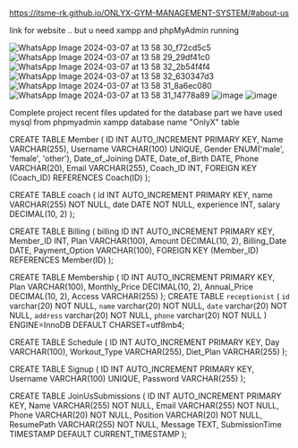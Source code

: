 https://itsme-rk.github.io/ONLYX-GYM-MANAGEMENT-SYSTEM/#about-us

link for website .. but u need xampp and phpMyAdmin running


![WhatsApp Image 2024-03-07 at 13 58 30_f72cd5c5](https://github.com/itsme-rk/ONLYX-GYM-MANAGEMENT-SYSTEM/assets/107808330/8b28ed06-530c-4f05-874d-e319f57294ff)
![WhatsApp Image 2024-03-07 at 13 58 29_29df41c0](https://github.com/itsme-rk/ONLYX-GYM-MANAGEMENT-SYSTEM/assets/107808330/afd06ba8-7cee-4340-9aa8-7f952238ec68)
![WhatsApp Image 2024-03-07 at 13 58 32_2b54f4f4](https://github.com/itsme-rk/ONLYX-GYM-MANAGEMENT-SYSTEM/assets/107808330/7676729b-97a4-4ea7-bf24-d768da28d9f9)
![WhatsApp Image 2024-03-07 at 13 58 32_630347d3](https://github.com/itsme-rk/ONLYX-GYM-MANAGEMENT-SYSTEM/assets/107808330/a94367fd-e804-4208-b076-c5f7fc8adcad)
![WhatsApp Image 2024-03-07 at 13 58 31_8a6ec080](https://github.com/itsme-rk/ONLYX-GYM-MANAGEMENT-SYSTEM/assets/107808330/8e0bddd5-5d86-4803-9a62-5c4428491252)
![WhatsApp Image 2024-03-07 at 13 58 31_14778a89](https://github.com/itsme-rk/ONLYX-GYM-MANAGEMENT-SYSTEM/assets/107808330/afd754dc-f5c4-48ff-b488-13ec41ce8ea5)
![image](https://github.com/itsme-rk/ONLYX-GYM-MANAGEMENT-SYSTEM/assets/107808330/4cd9e739-e0e2-4a17-a9b0-e5424d7210d4)
![image](https://github.com/itsme-rk/ONLYX-GYM-MANAGEMENT-SYSTEM/assets/107808330/6cf7c9e5-b7f4-4a88-8419-f10f8f269b48)

Complete project recent files updated 
for the database part we have used mysql from phpmyadmin xampp
database name "OnlyX"
table

CREATE TABLE Member (
    ID INT AUTO_INCREMENT PRIMARY KEY,
    Name VARCHAR(255),
    Username VARCHAR(100) UNIQUE,
    Gender ENUM('male', 'female', 'other'),
    Date_of_Joining DATE,
    Date_of_Birth DATE,
    Phone VARCHAR(20),
    Email VARCHAR(255),
    Coach_ID INT,
    FOREIGN KEY (Coach_ID) REFERENCES Coach(ID)
);

CREATE TABLE coach (
    id INT AUTO_INCREMENT PRIMARY KEY,
    name VARCHAR(255) NOT NULL,
    date DATE NOT NULL,
    experience INT,
    salary DECIMAL(10, 2)
);

CREATE TABLE Billing (
    billing ID INT AUTO_INCREMENT PRIMARY KEY,
    Member_ID INT,
    Plan VARCHAR(100),
    Amount DECIMAL(10, 2),
    Billing_Date DATE,
    Payment_Option VARCHAR(100),
    FOREIGN KEY (Member_ID) REFERENCES Member(ID)
);

CREATE TABLE Membership (
    ID INT AUTO_INCREMENT PRIMARY KEY,
    Plan VARCHAR(100),
    Monthly_Price DECIMAL(10, 2),
    Annual_Price DECIMAL(10, 2),
    Access VARCHAR(255)
);
CREATE TABLE `receptionist` (
  `id` varchar(20) NOT NULL,
  `name` varchar(20) NOT NULL,
  `date` varchar(20) NOT NULL,
  `address` varchar(20) NOT NULL,
  `phone` varchar(20) NOT NULL
) ENGINE=InnoDB DEFAULT CHARSET=utf8mb4;

CREATE TABLE Schedule (
    ID INT AUTO_INCREMENT PRIMARY KEY,
    Day VARCHAR(100),
    Workout_Type VARCHAR(255),
    Diet_Plan VARCHAR(255)
);

CREATE TABLE Signup (
    ID INT AUTO_INCREMENT PRIMARY KEY,
    Username VARCHAR(100) UNIQUE,
    Password VARCHAR(255)
);

CREATE TABLE JoinUsSubmissions (
    ID INT AUTO_INCREMENT PRIMARY KEY,
    Name VARCHAR(255) NOT NULL,
    Email VARCHAR(255) NOT NULL,
    Phone VARCHAR(20) NOT NULL,
    Position VARCHAR(20) NOT NULL,
    ResumePath VARCHAR(255) NOT NULL,
    Message TEXT,
    SubmissionTime TIMESTAMP DEFAULT CURRENT_TIMESTAMP
);
